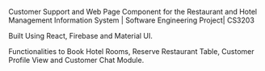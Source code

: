 Customer Support and Web Page Component for the Restaurant and Hotel Management Information System | Software Engineering Project| CS3203

Built Using React, Firebase and Material UI.

Functionalities to Book Hotel Rooms, Reserve Restaurant Table, Customer Profile View and Customer Chat Module.



